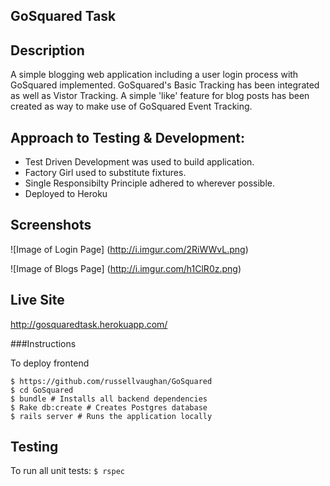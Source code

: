 ## GoSquared Task

## Description

A simple blogging web application including a user login process with GoSquared implemented.
GoSquared's Basic Tracking has been integrated as well as Vistor Tracking. A simple 'like' feature for blog posts has been created as way to make use of GoSquared Event Tracking.


## Approach to Testing & Development:

- Test Driven Development was used to build application.
- Factory Girl used to substitute fixtures.
- Single Responsibilty Principle adhered to wherever possible.
- Deployed to Heroku

## Screenshots

![Image of Login Page]
(http://i.imgur.com/2RiWWvL.png)

![Image of Blogs Page]
(http://i.imgur.com/h1ClR0z.png)

## Live Site

http://gosquaredtask.herokuapp.com/

###Instructions

To deploy frontend

```
$ https://github.com/russellvaughan/GoSquared
$ cd GoSquared
$ bundle # Installs all backend dependencies
$ Rake db:create # Creates Postgres database
$ rails server # Runs the application locally
```

## Testing

To run all unit tests: 
```$ rspec```
